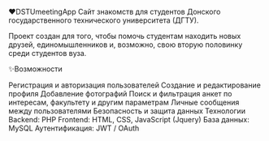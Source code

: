 ❤️DSTUmeetingApp
Сайт знакомств для студентов Донского государственного технического университета (ДГТУ).

Проект создан для того, чтобы помочь студентам находить новых друзей, единомышленников и, возможно, свою вторую половинку среди студентов вуза.

✨Возможности


Регистрация и авторизация пользователей
Создание и редактирование профиля
Добавление фотографий
Поиск и фильтрация анкет по интересам, факультету и другим параметрам
Личные сообщения между пользователями
Безопасность и защита данных
Технологии
Backend: PHP
Frontend: HTML, CSS, JavaScript (Jquery)
База данных: MySQL
Аутентификация: JWT / OAuth 
